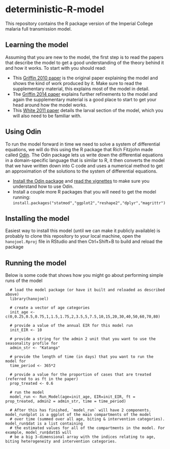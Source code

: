 # deterministic-R-model
This repository contains the R package version of the Imperial College malaria full transmission model.

## Learning the model
Assuming that you are new to the model, the first step is to read the papers that describe the model to get a good understanding of the theory behind it and how it works. To start with you should read:
* This [Griffin 2010 paper](http://journals.plos.org/plosmedicine/article?id=10.1371/journal.pmed.1000324) is the original paper explaining the model and shows the kind of work produced by it. Make sure to read the supplementary material, this explains most of the model in detail.
* The [Griffin 2014 paper](https://www.ncbi.nlm.nih.gov/pmc/articles/PMC3923296/) explains further refinements to the model and again the supplementary material is a good place to start to get your head around how the model works.
* This [White 2011 paper](https://parasitesandvectors.biomedcentral.com/articles/10.1186/1756-3305-4-153) details the larval section of the model, which you will also need to be familiar with.

## Using Odin
To run the model forward in time we need to solve a system of differential equations, we will do this using the R package that Rich Fitzjohn made called [Odin](https://github.com/richfitz/odin). The Odin package lets us write down the differential equations in a domain-specific language that is similar to R, it then converts the model that we have written down into C code and uses a numerical method to get an approximation of the solutions to the system of differential equations.

* [Install the Odin package](https://github.com/richfitz/odin#installation) and [read the vignettes](https://richfitz.github.io/odin/vignettes/odin.html) to make sure you understand how to use Odin. 
* Install a couple more R packages that you will need to get the model running:
`install.packages("statmod","ggplot2","reshape2","dplyr","magrittr")`

## Installing the model
Easiest way to install this model (until we can make it publicly available) is probably to clone this repository to your local machine, open the `hanojoel.Rproj` file in RStudio and then Ctrl+Shift+B to build and reload the package

## Running the model
Below is some code that shows how you might go about performing simple runs of the model
```
  # load the model package (or have it built and reloaded as described above)
  library(hanojoel)

  # create a vector of age categories
  init_age <- c(0,0.25,0.5,0.75,1,1.5,1.75,2,3.5,5,7.5,10,15,20,30,40,50,60,70,80)
  
  # provide a value of the annual EIR for this model run
  init_EIR <- 10
  
  # provide a string for the admin 2 unit that you want to use the seasonality profile for
  admin_str <- "Katanga"
  
  # provide the length of time (in days) that you want to run the model for
  time_period <- 365*2
  
  # provide a value for the proportion of cases that are treated (referred to as ft in the paper)
  prop_treated <- 0.6
  
  # run the model
  model_run <- Run_Model(age=init_age, EIR=init_EIR, ft = prop_treated, admin2 = admin_str, time = time_period)
  
  # After this has finished, `model_run` will have 2 components. model_run$plot is a ggplot of the main compartments of the model
  # over time (summed over all age, biting & intervention categories). model_run$dat is a list containing 
  # the estimated values for all of the compartments in the model. For example, model_run$dat$S will 
  # be a big 3-dimensional array with the indices relating to age, biting heterogeneity and intervention categories.
  ```
